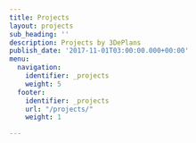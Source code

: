 ```yaml
---
title: Projects
layout: projects
sub_heading: ''
description: Projects by 3DePlans
publish_date: '2017-11-01T03:00:00.000+00:00'
menu:
  navigation:
    identifier: _projects
    weight: 5
  footer:
    identifier: _projects
    url: "/projects/"
    weight: 1

---
```

